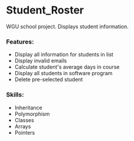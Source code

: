 # Student_Roster
WGU school project. Displays student information.

### Features:
-  Display all information for students in list
-  Display invalid emails
-  Calculate student's average days in course
-  Display all students in software program
-  Delete pre-selected student

### Skills:
-  Inheritance
-  Polymorphism
-  Classes
-  Arrays
-  Pointers
